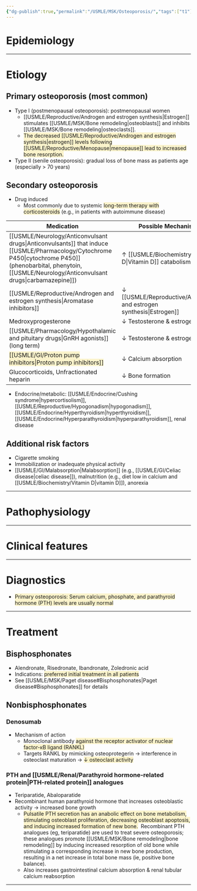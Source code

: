 ```yaml
---
{"dg-publish":true,"permalink":"/USMLE/MSK/Osteoporosis/","tags":["t1"]}
---
```


# Epidemiology


---
# Etiology
## Primary osteoporosis (most common)
- Type I (postmenopausal osteoporosis): postmenopausal women 
	- [[USMLE/Reproductive/Androgen and estrogen synthesis\|Estrogen]] stimulates [[USMLE/MSK/Bone remodeling\|osteoblasts]] and inhibits [[USMLE/MSK/Bone remodeling\|osteoclasts]].
	- <span style="background:rgba(240, 200, 0, 0.2)">The decreased [[USMLE/Reproductive/Androgen and estrogen synthesis\|estrogen]] levels following [[USMLE/Reproductive/Menopause\|menopause]] lead to increased bone resorption.</span>
- Type II (senile osteoporosis): gradual loss of bone mass as patients age (especially > 70 years)
## Secondary osteoporosis
- Drug induced
	- Most commonly due to systemic <span style="background:rgba(240, 200, 0, 0.2)">long-term therapy with corticosteroids</span> (e.g., in patients with autoimmune disease)

| Medication                                                                                                                                    | Possible Mechanism         |
| --------------------------------------------------------------------------------------------------------------------------------------------- | -------------------------- |
| [[USMLE/Neurology/Anticonvulsant drugs\|Anticonvulsants]] that induce [[USMLE/Pharmacology/Cytochrome P450\|cytochrome P450]] (phenobarbital, phenytoin, [[USMLE/Neurology/Anticonvulsant drugs\|carbamazepine]]) | ↑ [[USMLE/Biochemistry/Vitamin D\|Vitamin D]] catabolism |
| [[USMLE/Reproductive/Androgen and estrogen synthesis\|Aromatase inhibitors]]                                                                                     | ↓ [[USMLE/Reproductive/Androgen and estrogen synthesis\|Estrogen]]                 |
| Medroxyprogesterone                                                                                                                           | ↓ Testosterone & estrogen  |
| [[USMLE/Pharmacology/Hypothalamic and pituitary drugs\|GnRH agonists]] (long term)                                                                               | ↓ Testosterone & estrogen  |
| <span style="background:rgba(240, 200, 0, 0.2)">[[USMLE/GI/Proton pump inhibitors\|Proton pump inhibitors]]</span>                                                             | ↓ Calcium absorption       |
| Glucocorticoids, Unfractionated heparin                                                                                                       | ↓ Bone formation           |


- Endocrine/metabolic: [[USMLE/Endocrine/Cushing syndrome\|hypercortisolism]], [[USMLE/Reproductive/Hypogonadism\|hypogonadism]], [[USMLE/Endocrine/Hyperthyroidism\|hyperthyroidism]], [[USMLE/Endocrine/Hyperparathyroidism\|hyperparathyroidism]], renal disease
## Additional risk factors
- Cigarette smoking
- Immobilization or inadequate physical activity
- [[USMLE/GI/Malabsorption\|Malabsorption]] (e.g., [[USMLE/GI/Celiac disease\|celiac disease]]), malnutrition (e.g., diet low in calcium and [[USMLE/Biochemistry/Vitamin D\|vitamin D]]), anorexia 

---
# Pathophysiology


---
# Clinical features


---
# Diagnostics
- <span style="background:rgba(240, 200, 0, 0.2)">Primary osteoporosis: Serum calcium, phosphate, and parathyroid hormone (PTH) levels are usually normal</span>

---
# Treatment
## Bisphosphonates
- Alendronate, Risedronate, Ibandronate, Zoledronic acid
- Indications: <span style="background:rgba(240, 200, 0, 0.2)">preferred initial treatment in all patients</span>
- See [[USMLE/MSK/Paget disease#Bisphosphonates\|Paget disease#Bisphosphonates]] for details
## Nonbisphosphonates
### Denosumab
- Mechanism of action
	- Monoclonal antibody <span style="background:rgba(240, 200, 0, 0.2)">against the receptor activator of nuclear factor-κB ligand (RANKL)</span>
	- Targets RANKL by mimicking osteoprotegerin → interference in osteoclast maturation → <span style="background:rgba(240, 200, 0, 0.2)">↓ osteoclast activity</span>
### PTH and [[USMLE/Renal/Parathyroid hormone-related protein\|PTH-related protein]] analogues
- Teriparatide, Abaloparatide
- Recombinant human parathyroid hormone that increases osteoblastic activity → increased bone growth
	- <span style="background:rgba(240, 200, 0, 0.2)">Pulsatile PTH secretion has an anabolic effect on bone metabolism, stimulating osteoblast proliferation, decreasing osteoblast apoptosis, and inducing increased formation of new bone.</span>  Recombinant PTH analogues (eg, teriparatide) are used to treat severe osteoporosis; these analogues promote [[USMLE/MSK/Bone remodeling\|bone remodeling]] by inducing increased resorption of old bone while stimulating a corresponding increase in new bone production, resulting in a net increase in total bone mass (ie, positive bone balance).
	- Also increases gastrointestinal calcium absorption & renal tubular calcium reabsorption

---
